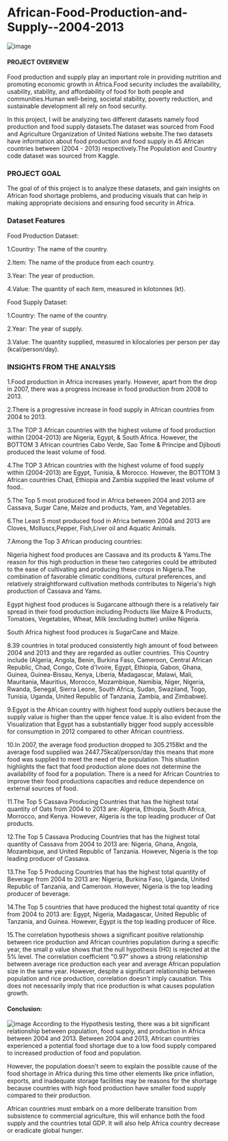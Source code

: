 # African-Food-Production-and-Supply--2004-2013

  ![image](https://github.com/user-attachments/assets/2e030b64-5525-4a1b-9fd2-156c1a46f7a1)



#### PROJECT OVERVIEW
Food production and supply play an important role in providing nutrition and promoting economic growth in Africa.Food security includes the availability, usability, stability, and affordability of food for both people and communities.Human well-being, societal stability, poverty reduction, and sustainable development all rely on food security.

In this project, I will be analyzing two different datasets namely food production and food supply datasets.The dataset was sourced from Food and Agriculture Organization of United Nations website.The two datasets have information about food production and food supply in 45 African countries between (2004 - 2013) respectively.The Population and Country code dataset was sourced from Kaggle.

### PROJECT GOAL
The goal of of this project is to analyze these datasets, and gain insights on African food shortage problems, and producing visuals that can help in making appropriate decisions and ensuring food security in Africa.

### Dataset Features
Food Production Dataset:

1.Country: The name of the country.

2.Item: The name of the produce from each country.

3.Year: The year of production.

4.Value: The quantity of each item, measured in kilotonnes (kt).

Food Supply Dataset:

1.Country: The name of the country.

2.Year: The year of supply.

3.Value: The quantity supplied, measured in kilocalories per person per day (kcal/person/day).

### INSIGHTS FROM THE ANALYSIS
1.Food production in Africa increases yearly. However, apart from the drop in 2007, there was a progress increase in food production from 2008 to 2013.

2.There is a progressive increase in food supply in African countries from 2004 to 2013.

3.The TOP 3 African countries with the highest volume of food production within (2004-2013) are Nigeria, Egypt, & South Africa. However, the BOTTOM 3 African countries Cabo Verde, Sao Tome & Principe and Djibouti produced the least volume of food.

4.The TOP 3 African countries with the highest volume of food supply within (2004-2013) are Egypt, Tunisia, & Morocco. However, the BOTTOM 3 African countries Chad, Ethiopia and Zambia supplied the least volume of food..

5.The Top 5 most produced food in Africa between 2004 and 2013 are Cassava, Sugar Cane, Maize and products, Yam, and Vegetables.

6.The Least 5 most produced food in Africa between 2004 and 2013 are Cloves, Molluscs,Pepper, Fish,Liver oil and Aquatic Animals.

7.Among the Top 3 African producing countries:

Nigeria highest food produces are Cassava and its products & Yams.The reason for this high production in these two categories could be attributed to the ease of cultivating and producing these crops in Nigeria.The combination of favorable climatic conditions, cultural preferences, and relatively straightforward cultivation methods contributes to Nigeria's high production of Cassava and Yams.

Egypt highest food produces is Sugarcane although there is a relatively fair spread in their food production including Products like Maize & Products, Tomatoes, Vegetables, Wheat, Milk (excluding butter) unlike Nigeria.

South Africa highest food produces is SugarCane and Maize.

8.39 countries in total produced consistently high amount of food between 2004 and 2013 and they are regarded as outlier countries. This Country include (Algeria, Angola, Benin, Burkina Faso, Cameroon, Central African Republic, Chad, Congo, Cote d'Ivoire, Egypt, Ethiopia, Gabon, Ghana, Guinea, Guinea-Bissau, Kenya, Liberia, Madagascar, Malawi, Mali, Mauritania, Mauritius, Morocco, Mozambique, Namibia, Niger, Nigeria, Rwanda, Senegal, Sierra Leone, South Africa, Sudan, Swaziland, Togo, Tunisia, Uganda, United Republic of Tanzania, Zambia, and Zimbabwe).

9.Egypt is the African country with highest food supply outliers because the supply value is higher than the upper fence value. It is also evident from the Visualization that Egypt has a substantially bigger food supply accessible for consumption in 2012 compared to other African countriess.

10.In 2007, the average food production dropped to 305.2158kt and the average food supplied was 2447.75kcal/person/day this means that more food was supplied to meet the need of the population. This situation highlights the fact that food production alone does not determine the availability of food for a population. There is a need for African Countries to improve their food productions capacities and reduce dependence on external sources of food.

11.The Top 5 Cassava Producing Countries that has the highest total quantity of Oats from 2004 to 2013 are: Algeria, Ethiopia, South Africa, Morrocco, and Kenya. However, Algeria is the top leading producer of Oat products.

12.The Top 5 Cassava Producing Countries that has the highest total quantity of Cassava from 2004 to 2013 are: Nigeria, Ghana, Angola, Mozambique, and United Republic of Tanzania. However, Nigeria is the top leading producer of Cassava.

13.The Top 5 Producing Countries that has the highest total quantity of Beverage from 2004 to 2013 are: Nigeria, Burkina Faso, Uganda, United Republic of Tanzania, and Cameroon. However, Nigeria is the top leading producer of beverage.

14.The Top 5 countries that have produced the highest total quantity of rice from 2004 to 2013 are: Egypt, Nigeria, Madagascar, United Republic of Tanzania, and Guinea. However, Egypt is the top leading producer of Rice.

15.The correlation hypothesis shows a significant positive relationship between rice production and African countries population during a specific year, the small p value shows that the null hypothesis (H0) is rejected at the 5% level. The correlation coefficient "0.97" shows a strong relationship between average rice production each year and average African population size in the same year. However, despite a significant relationship between population and rice production, correlation doesn't imply causation. This does not necessarily imply that rice production is what causes population growth.

#### Conclusion:
![image](https://github.com/user-attachments/assets/2e9d2c48-8bf4-47a5-8884-02645f207d53) 
According to the Hypothesis testing, there was a bit significant relationship between population, food supply, and production in Africa between 2004 and 2013. Between 2004 and 2013, African countries experienced a potential food shortage due to a low food supply compared to increased production of food and population.

However, the population doesn't seem to explain the possible cause of the food shortage in Africa during this time other elements like price inflation, exports, and inadequate storage facilities may be reasons for the shortage because countries with high food production have smaller food supply compared to their production.

African countries must embark on a more deliberate transition from subsistence to commercial agriculture, this will enhance both the food supply and the countries total GDP. It will also help Africa country decrease or eradicate global hunger.


